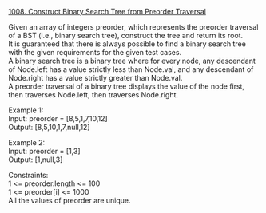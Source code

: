 [1008. Construct Binary Search Tree from Preorder Traversal](https://leetcode.com/problems/construct-binary-search-tree-from-preorder-traversal/)




Given an array of integers preorder, which represents the preorder traversal of a BST (i.e., binary search tree), construct the tree and return its root.                 
It is guaranteed that there is always possible to find a binary search tree with the given requirements for the given test cases.                   
A binary search tree is a binary tree where for every node, any descendant of Node.left has a value strictly less than Node.val, and any descendant of Node.right has a value strictly greater than Node.val.              
A preorder traversal of a binary tree displays the value of the node first, then traverses Node.left, then traverses Node.right.               

Example 1:                      
Input: preorder = [8,5,1,7,10,12]             
Output: [8,5,10,1,7,null,12]                    

Example 2:           
Input: preorder = [1,3]           
Output: [1,null,3]             

Constraints:            
1 <= preorder.length <= 100             
1 <= preorder[i] <= 1000              
All the values of preorder are unique.             
